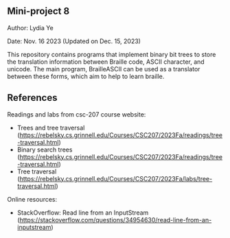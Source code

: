 ## Mini-project 8

Author: Lydia Ye

Date: Nov. 16 2023 (Updated on Dec. 15, 2023)

This repository contains programs that implement binary bit trees to store the translation 
information between Braille code, ASCII character, and unicode. The main program, BrailleASCII 
can be used as a translator between these forms, which aim to help to learn braille.


## References

Readings and labs from csc-207 course website:

- Trees and tree traversal (https://rebelsky.cs.grinnell.edu/Courses/CSC207/2023Fa/readings/tree-traversal.html)
- Binary search trees (https://rebelsky.cs.grinnell.edu/Courses/CSC207/2023Fa/readings/tree-traversal.html)
- Tree traversal (https://rebelsky.cs.grinnell.edu/Courses/CSC207/2023Fa/labs/tree-traversal.html)

Online resources:

- StackOverflow: Read line from an InputStream (https://stackoverflow.com/questions/34954630/read-line-from-an-inputstream)
